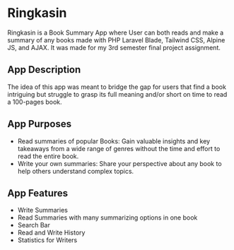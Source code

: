 # Ringkasin
Ringkasin is a Book Summary App where User can both reads and make a summary of any books made with PHP Laravel Blade, Tailwind CSS, Alpine JS, and AJAX. It was made for my 3rd semester final project assignment.

## App Description
The idea of this app was meant to bridge the gap for users that find a book intriguing but struggle to grasp its full meaning and/or short on time to read a 100-pages book.

## App Purposes
- Read summaries of popular Books: Gain valuable insights and key takeaways from a wide range of genres without the time and effort to read the entire book.
- Write your own summaries: Share your perspective about any book to help others understand complex topics.

## App Features
- Write Summaries
- Read Summaries with many summarizing options in one book
- Search Bar
- Read and Write History
- Statistics for Writers
